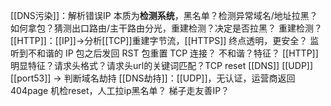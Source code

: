 
 [[DNS污染]]：解析错误IP
 本质为**检测系统**，黑名单？检测异常域名/地址拉黑？
 如何拿包？猜测出口路由/主干路由分光，重建检测？决定是否拉黑？
 重建检测？[[HTTP]]：[[IP]]->分析[[TCP]]重建字节流，[[HTTPS]] 终点透明，更安全？
 监听到不和谐的 IP 包之后发回 RST 包重置 TCP 连接？
 不和谐？特征？
 [[HTTP]]明显特征？请求头格式？请求头url的关键词匹配？TCP reset
 [[DNS]] [[UDP]] [[port53]] -> 判断域名劫持
[[DNS劫持]]：[[UDP]]，无认证，运营商返回404page
 机检reset，人工拉ip黑名单？
 梯子走友善IP？